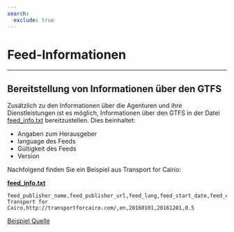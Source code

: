 ```yaml
---
search:
  exclude: true
---
```


# Feed-Informationen

<hr/>

## Bereitstellung von Informationen über den GTFS

Zusätzlich zu den Informationen über die Agenturen und ihre Dienstleistungen ist es möglich, Informationen über den GTFS in der Datei [feed_info.txt](../../reference/#feed_infotxt) bereitzustellen. Dies beinhaltet:

- Angaben zum Herausgeber
- language des Feeds
- Gültigkeit des Feeds
- Version

Nachfolgend finden Sie ein Beispiel aus Transport for Cairio:

[**feed_info.txt**](../../reference/#feed_infotxt)

    feed_publisher_name,feed_publisher_url,feed_lang,feed_start_date,feed_end_date,feed_version
    Transport for Cairo,http://transportforcairo.com/,en,20160101,20161201,0.5

[Beispiel Quelle](https://github.com/transportforcairo/Metro-GTFS/archive/master.zip#Metro-GTFS-master)
